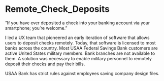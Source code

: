# Remote_Check_Deposits
“If you have ever deposited a check into your banking account via your smartphone; you’re welcome.”  

I led a UX team that pioneered an early iteration of software that allows users to deposit checks remotely.  Today, that software is licensed to most banks across the country.  Most USAA Federal Savings Bank customers are active United States military members.  Bank branches are not available to them.  A solution was necessary to enable military personnel to remotely deposit their checks and pay their bills.

USAA Bank has strict rules against employees saving company design files.

